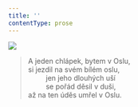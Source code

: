 ```yaml
---
title: ''
contentType: prose
---
```


![](../Images/031.jpg)

> A jeden chlápek, bytem v Oslu,  
> si jezdil na svém bílém oslu,  
>          jen jeho dlouhých uší  
>          se pořád děsil v duši,  
> až na ten úděs umřel v Oslu.
